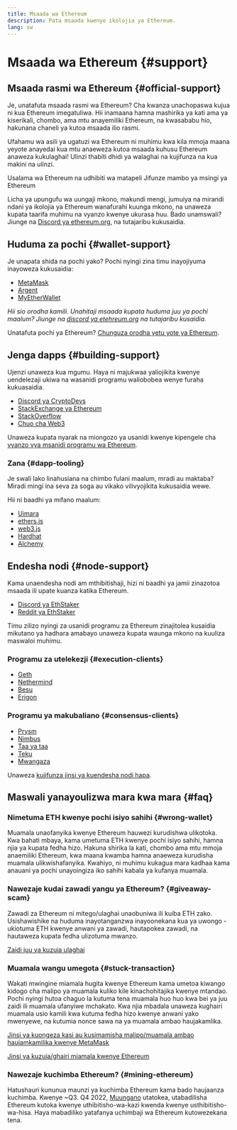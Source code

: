 ```yaml
---
title: Msaada wa Ethereum
description: Pata msaada kwenye ikolojia ya Ethereum.
lang: sw
---
```


# Msaada wa Ethereum {#support}

## Msaada rasmi wa Ethereum {#official-support}

Je, unatafuta msaada rasmi wa Ethereum? Cha kwanza unachopaswa kujua ni kua Ethereum imegatuliwa. Hii inamaana hamna mashirika ya kati ama ya kiserikali, chombo, ama mtu anayemiliki Ethereum, na kwasababu hio, hakunana chaneli ya kutoa msaada ilio rasmi.

Ufahamu wa asili ya ugatuzi wa Ethereum ni muhimu kwa kila mmoja maana yeyote anayedai kua mtu anaeweza kutoa msaada kuhusu Ethereum anaweza kukulaghai! Ulinzi thabiti dhidi ya walaghai na kujifunza na kua makini na ulinzi.

<DocLink href="/security/">
  Usalama wa Ethereum na udhibiti wa matapeli
</DocLink>

<DocLink href="/learn/">
  Jifunze mambo ya msingi ya Ethereum
</DocLink>

Licha ya upungufu wa uungaji mkono, makundi mengi, jumuiya na mirandi ndani ya ikolojia ya Ethereum wanafurahi kuunga mkono, na unaweza kupata taarifa muhimu na vyanzo kwenye ukurasa huu. Bado unamswali? Jiunge na [Discord ya ethereum.org](/discord/), na tutajaribu kukusaidia.

## Huduma za pochi {#wallet-support}

Je unapata shida na pochi yako? Pochi nyingi zina timu inayojiyuma inayoweza kukusaidia:

- [MetaMask](https://metamask.zendesk.com/hc/)
- [Argent](https://support.argent.xyz/hc/)
- [MyEtherWallet](https://help.myetherwallet.com/)

_Hii sio orodha kamili. Unahitaji msaada kupata huduma juu ya pochi maalum? Jiunge na [ discord ya etehreum.org](https://discord.gg/ethereum-org) na tutajaribu kusaidia._

Unatafuta pochi ya Ethereum? [Chunguza orodha yetu yote ya Ethereum](/wallets/find-wallet/).

## Jenga dapps {#building-support}

Ujenzi unaweza kua mgumu. Haya ni majukwaa yaliojikita kwenye uendelezaji ukiwa na wasanidi programu waliobobea wenye furaha kukuasaidia.

- [Discord ya CryptoDevs](https://discord.gg/Z9TA39m8Yu)
- [StackExchange ya Ethereum](https://ethereum.stackexchange.com/)
- [StackOverflow](https://stackoverflow.com/questions/tagged/web3)
- [Chuo cha Web3](https://www.web3.university/)

Unaweza kupata nyarak na miongozo ya usanidi kwenye kipengele cha [vyanzo vya msanidi programu wa Ethereum](/developers/).

### Zana {#dapp-tooling}

Je swali lako linahusiana na chimbo fulani maalum, mradi au maktaba? Miradi mingi ina seva za soga au vikako vilivyojikita kukusaidia wewe.

Hii ni baadhi ya mifano maalum:

- [Uimara](https://gitter.im/ethereum/solidity)
- [ethers.js](https://discord.gg/6jyGVDK6Jx)
- [web3.js](https://discord.gg/GsABYQu4sC)
- [Hardhat](https://discord.gg/xtrMGhmbfZ)
- [Alchemy](http://alchemy.com/discord)

## Endesha nodi {#node-support}

Kama unaendesha nodi am mthibitishaji, hizi ni baadhi ya jamii zinazotoa msaada ili upate kuanza katika Ethereum.

- [Discord ya EthStaker](https://discord.gg/ethstaker)
- [Reddit ya EthStaker](https://www.reddit.com/r/ethstaker)

Timu zilizo nyingi za usanidi programu za Ethereum zinajitolea kusaidia mikutano ya hadhara amabayo unaweza kupata waunga mkono na kuuliza maswaloi muhimu.

### Programu za utelekezji {#execution-clients}

- [Geth](https://discord.gg/FqDzupGyYf)
- [Nethermind](https://discord.gg/YJx3pm8z5C)
- [Besu](https://discord.gg/p8djYngzKN)
- [Erigon](https://github.com/ledgerwatch/erigon/issues)

### Programu ya makubaliano {#consensus-clients}

- [Prysm](https://discord.gg/prysmaticlabs)
- [Nimbus](https://discord.gg/nSmEH3qgFv)
- [Taa ya taa](https://discord.gg/cyAszAh)
- [Teku](https://discord.gg/7hPv2T6)
- [Mwangaza](https://discord.gg/aMxzVcr)

Unaweza [kujifunza jinsi ya kuendesha nodi hapa](/developers/docs/nodes-and-clients/run-a-node/).

## Maswali yanayoulizwa mara kwa mara {#faq}

### Nimetuma ETH kwenye pochi isiyo sahihi {#wrong-wallet}

Muamala unaofanyika kwenye Ethereum hauwezi kurudishwa ulikotoka. Kwa bahati mbaya, kama umetuma ETH kwenye pochi isiyo sahihi, hamna njia ya kupata fedha hizo. Hakuna shirika la kati, chombo ama mtu mmoja anaemiliki Ethereum, kwa maana kwamba hamna anaeweza kurudisha muamala ulikwishafanyika. Kwahiyo, ni muhimu kukagua mara kadhaa kama anauani ya pochi unayoingiza iko sahihi kabala ya kufanya muamala.

### Nawezaje kudai zawadi yangu ya Ethereum? {#giveaway-scam}

Zawadi za Ethereum ni mitego/ulaghai unaobuniwa ili kuiba ETH zako. Usishawishike na huduma inayotanganzwa inayoonekana kua ya uwongo - ukiotuma ETH kwenye anwani ya zawadi, hautapokea zawadi, na hautaweza kupata fedha ulizotuma mwanzo.

[Zaidi juu ya kuzuia ulaghai](/security/#common-scams)

### Muamala wangu umegota {#stuck-transaction}

Wakati mwingine miamala hugita kwenye Ethereum kama umetoa kiwango kidogo cha malipo ya muamala kuliko kile kinachohitajika kwenye mtandao. Pochi nyingi hutoa chaguo la kutuma tena muamala huo huo kwa bei ya juu zaidi ili muamala ufanyiwe mchakato. Kwa njia mbadala unaweza kughairi muamala usio kamili kwa kutuma fedha hizo kwenye anwani yako mwenyewe, na kutumia nonce sawa na ya muamala ambao haujakamlika.

[Jinsi ya kuongeza kasi au kusimamisha malipo/muamala ambao haujamkamilika kwenye MetaMask](https://metamask.zendesk.com/hc/en-us/articles/360015489251-How-to-speed-up-or-cancel-a-pending-transaction)

[Jinsi ya kuzuia/ghairi miamala kwenye Ethereum](https://info.etherscan.com/how-to-cancel-ethereum-pending-transactions/)

### Nawezaje kuchimba Ethereum? {#mining-ethereum}

Hatushauri kununua maunzi ya kuchimba Ethereum kama bado haujaanza kuchimba. Kwenye ~Q3. Q4 2022, [Muungano](/roadmap/merge/) utatokea, utabadilisha Ethereum kutoka kwenye uthibitisho-wa-kazi kwenda kwenye usthibitisho-wa-hisa. Haya mabadiliko yatafanya uchimbaji wa Ethereum kutowezekana tena.

